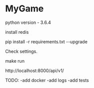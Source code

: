 # MyGame
python version - 3.6.4

install redis

pip install -r requirements.txt --upgrade

Check settings.

make run

http://localhost:8000/api/v1/

TODO:
-add docker
-add logs
-add tests
